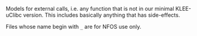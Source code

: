 Models for external calls, i.e. any function that is not in our minimal KLEE-uClibc version.
This includes basically anything that has side-effects.

Files whose name begin with `_` are for NFOS use only.
